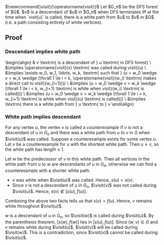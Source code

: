<span class="invisible">
$\newcommand{\visit}{\operatorname{visit}}$
</span>
Let $G_π$ be the DFS forest of $G$.
$v$ is a descendant of $u$ in $G_π$ when DFS terminates iff
at the time when `visit(u)` is called, there is a white path from $u$ to $v$ in $G$.
(i.e. a path consisting entirely of white vertices).


## Proof

### Descendant implies white path

\begin{align}
& v \textrm{ is a descendant of } u \textrm{ in DFS forest}
\\ &\implies \operatorname{visit}(v) \textrm{ was called during visit}(u)
\\ &\implies \exists w_0, w_1, \ldots, w_k, \textrm{ such that }
    (u = w_0 \wedge v = w_k \wedge (\forall 1 \le i < k,
        \operatorname{visit}(w_i) \textrm{ makes a direct call to visit}(w_{i+1})))
\\ &\implies (u = w_0 \wedge v = w_k \wedge (\forall 1 \le i < k,
        w_{i+1} \textrm{ is white when visit}(w_i) \textrm{ is called}))
\\ &\implies (u = w_0 \wedge v = w_k \wedge (\forall 1 \le i < k,
        w_{i+1} \textrm{ is white when visit}(u) \textrm{ is called}))
\\ &\implies \textrm{ there is a white path from } u \textrm{ to } v
\end{align}

### White path implies descendant

For any vertex $u$, the vertex $v$ is called a *counterexample* if $v$ is not a descendant
of $u$ in $G_π$ and there was a white path from $u$ to $v$ in $G$ when $\visit(u)$ was called.
Suppose a counterexample exists for some vertex $u$.
Let $v$ be a counterexample for $u$ with the shortest white path.
Then $u \neq v$, so the white path has length ≥ 1.

Let $w$ be the predecessor of $v$ in this white path.
Then all vertices in the white path from $u$ to $w$ are descendants of $u$ in $G_π$,
otherwise we can find a counterexample with a shorter white path.

* $v$ was white when $\visit(u)$ was called. Hence, $s(u) < s(v)$.
* Since $v$ is not a descendant of $u$ in $G_π$, $\visit(v)$ was not called during $\visit(u)$.
    Hence, $s(v) \not\in [s(u), f(u)]$.

Combining the above two facts tells us that $s(v) > f(u)$.
Hence, $v$ remains white throughout $\visit(u)$.

$w$ is a descendant of $u$ in $G_π$, so $\visit(w)$ is called during $\visit(u)$.
By the parenthesis theorem, $[s(w), f(w)]$ lies in $[s(u), f(u)]$.
Since $(w, v) \in G$ and $v$ remains white during $\visit(u)$,
$\visit(v)$ will be called during $\visit(w)$.
This is a contradiction, since $\visit(v)$ cannot be called during $\visit(u)$.
